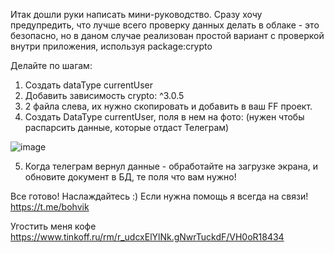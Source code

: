 Итак дошли руки написать мини-руководство. Сразу хочу предупредить, что лучше всего проверку данных делать в облаке - это безопасно,  но в даном случае реализован простой вариант с проверкой внутри приложения, используя package:crypto

Делайте по шагам:
1. Создать dataType currentUser
2. Добавить зависимость crypto: ^3.0.5
3. 2 файла слева, их нужно скопировать и добавить в ваш FF проект.
4. Создать DataType currentUser, поля в нем на фото: (нужен чтобы распарсить данные, которые отдаст Телеграм)

 ![image](https://github.com/user-attachments/assets/5f544bef-0fae-43ee-98e3-dbf0003d5173)

 5. Когда телеграм вернул данные - обработайте на загрузке экрана, и обновите документ в БД, те поля что вам нужно!

 Все готово! Наслаждайтесь :) Если нужна помощь я всегда на связи! https://t.me/bohvik
 
 Угостить меня кофе https://www.tinkoff.ru/rm/r_udcxElYlNk.gNwrTuckdF/VH0oR18434


